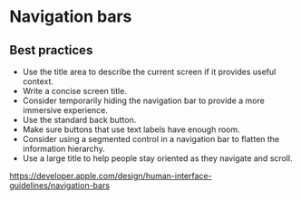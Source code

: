 # Navigation bars
## Best practices
- Use the title area to describe the current screen if it provides useful context.
- Write a concise screen title.
- Consider temporarily hiding the navigation bar to provide a more immersive experience.
- Use the standard back button.
- Make sure buttons that use text labels have enough room.
- Consider using a segmented control in a navigation bar to flatten the information hierarchy.
- Use a large title to help people stay oriented as they navigate and scroll.

https://developer.apple.com/design/human-interface-guidelines/navigation-bars
